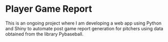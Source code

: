 # Player Game Report
This is an ongoing project where I am developing a web app using Python and Shiny to automate post game report generation for pitchers using data obtained from the library Pybaseball.
